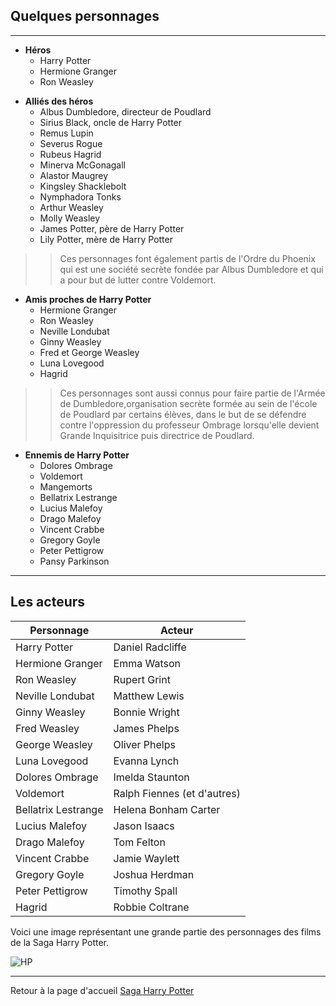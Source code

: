 ## Quelques personnages 
>
- - - - 
>
* **Héros**
  * Harry Potter
  * Hermione Granger
  * Ron Weasley
>
* **Alliés des héros**
  * Albus Dumbledore, directeur de Poudlard
  * Sirius Black, oncle de Harry Potter
  * Remus Lupin
  * Severus Rogue
  * Rubeus Hagrid
  * Minerva McGonagall
  * Alastor Maugrey
  * Kingsley Shacklebolt
  * Nymphadora Tonks
  * Arthur Weasley
  * Molly Weasley
  * James Potter, père de Harry Potter
  * Lily Potter, mère de Harry Potter
>
>> Ces personnages font également partis de l'Ordre du Phoenix qui est une société secrète fondée par Albus Dumbledore et qui a pour but de lutter contre Voldemort.
>
* **Amis proches de Harry Potter**
  * Hermione Granger
  * Ron Weasley
  * Neville Londubat
  * Ginny Weasley
  * Fred et George Weasley
  * Luna Lovegood
  * Hagrid
>
>> Ces personnages sont aussi connus pour faire partie de l'Armée de Dumbledore,organisation secrète formée au sein de l'école de Poudlard par certains élèves, dans le but de se défendre contre l'oppression du professeur Ombrage lorsqu'elle devient Grande Inquisitrice puis directrice de Poudlard.
>
* **Ennemis de Harry Potter**
  * Dolores Ombrage
  * Voldemort
  * Mangemorts
  * Bellatrix Lestrange
  * Lucius Malefoy
  * Drago Malefoy
  * Vincent Crabbe
  * Gregory Goyle
  * Peter Pettigrow
  * Pansy Parkinson
>
- - - - 
>
## Les acteurs 
>
>
Personnage | Acteur
------------- | -------------
Harry Potter  | Daniel Radcliffe
Hermione Granger | Emma Watson 
Ron Weasley | Rupert Grint 
Neville Londubat | Matthew Lewis 
Ginny Weasley | Bonnie Wright 
Fred Weasley | James Phelps
George Weasley | Oliver Phelps 
Luna Lovegood | Evanna Lynch 
Dolores Ombrage | Imelda Staunton
Voldemort | Ralph Fiennes (et d'autres)
Bellatrix Lestrange | Helena Bonham Carter
Lucius Malefoy | Jason Isaacs
Drago Malefoy | Tom Felton 
Vincent Crabbe | Jamie Waylett
Gregory Goyle | Joshua Herdman
Peter Pettigrow | Timothy Spall
Hagrid | Robbie Coltrane 
> > >
Voici une image représentant une grande partie des personnages des films de la Saga Harry Potter.
> > >
![HP](https://user-images.githubusercontent.com/144808157/273629936-469350c3-972b-4c80-895c-2009cbdd8053.jpeg)
>
>
***
>
Retour à la page d'accueil  [Saga Harry Potter](https://github.com/ChloeBED/Harry-Potter/blob/84534dbc9e3aa2996d73088213c18f0c451d56f3/index.md)
 
